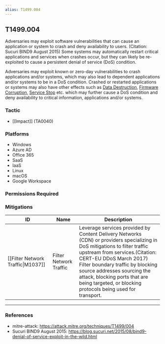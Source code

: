 ```yaml
---
alias: T1499.004
---
```


## T1499.004

Adversaries may exploit software vulnerabilities that can cause an application or system to crash and deny availability to users. (Citation: Sucuri BIND9 August 2015) Some systems may automatically restart critical applications and services when crashes occur, but they can likely be re-exploited to cause a persistent denial of service (DoS) condition.

Adversaries may exploit known or zero-day vulnerabilities to crash applications and/or systems, which may also lead to dependent applications and/or systems to be in a DoS condition. Crashed or restarted applications or systems may also have other effects such as [Data Destruction](https://attack.mitre.org/techniques/T1485), [Firmware Corruption](https://attack.mitre.org/techniques/T1495), [Service Stop](https://attack.mitre.org/techniques/T1489) etc. which may further cause a DoS condition and deny availability to critical information, applications and/or systems. 


### Tactic
- [[Impact]] (TA0040)

### Platforms
- Windows
- Azure AD
- Office 365
- SaaS
- IaaS
- Linux
- macOS
- Google Workspace

### Permissions Required

### Mitigations

| ID | Name | Description |
| --- | --- | --- |
| [[Filter Network Traffic\|M1037]] | Filter Network Traffic | Leverage services provided by Content Delivery Networks (CDN) or providers specializing in DoS mitigations to filter traffic upstream from services.(Citation: CERT-EU DDoS March 2017) Filter boundary traffic by blocking source addresses sourcing the attack, blocking ports that are being targeted, or blocking protocols being used for transport. |


---
### References

- mitre-attack: https://attack.mitre.org/techniques/T1499/004
- Sucuri BIND9 August 2015: https://blog.sucuri.net/2015/08/bind9-denial-of-service-exploit-in-the-wild.html
